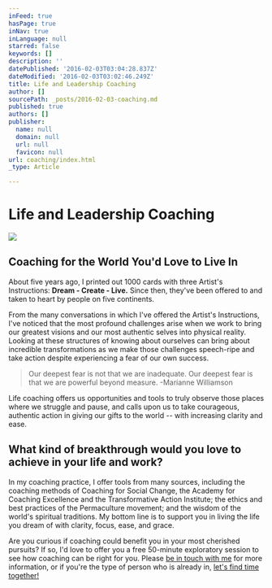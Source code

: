 ```yaml
---
inFeed: true
hasPage: true
inNav: true
inLanguage: null
starred: false
keywords: []
description: ''
datePublished: '2016-02-03T03:04:28.837Z'
dateModified: '2016-02-03T03:02:46.249Z'
title: Life and Leadership Coaching
author: []
sourcePath: _posts/2016-02-03-coaching.md
published: true
authors: []
publisher:
  name: null
  domain: null
  url: null
  favicon: null
url: coaching/index.html
_type: Article

---
```

# Life and Leadership Coaching
![](https://the-grid-user-content.s3-us-west-2.amazonaws.com/9ce40c7e-d343-4d00-9ab7-a2ab91b8cd0b.jpg)

## Coaching for the World You'd Love to Live In

About five years ago, I printed out 1000 cards with three Artist's Instructions: **Dream - Create - Live.** Since then, they've been offered to and taken to heart by people on five continents.

From the many conversations in which I've offered the Artist's Instructions, I've noticed that the most profound challenges arise when we work to bring our greatest visions and our most authentic selves into physical reality. Looking at these structures of knowing about ourselves can bring about incredible transformations as we make those challenges speech-ripe and take action despite experiencing a fear of our own success.

> Our deepest fear is not that we are inadequate. Our deepest fear is that we are powerful beyond measure. -Marianne Williamson 

Life coaching offers us opportunities and tools to truly observe those places where we struggle and pause, and calls upon us to take courageous, authentic action in giving our gifts to the world -- with increasing clarity and ease.

## What kind of breakthrough would you love to achieve in your life and work?

In my coaching practice, I offer tools from many sources, including the coaching methods of Coaching for Social Change, the Academy for Coaching Excellence and the Transformative Action Institute; the ethics and best practices of the Permaculture movement; and the wisdom of the world's spiritual traditions. My bottom line is to support you in living the life you dream of with clarity, focus, ease, and grace.

Are you curious if coaching could benefit you in your most cherished pursuits? If so, I'd love to offer you a free 50-minute exploratory session to see how coaching can be right for you. Please [be in touch with me][0] for more information, or if you're the type of person who is already in, [let's find time together!][1]

[0]: mailto:1dream2create@gmail.com
[1]: https://1dream2create.wordpress.com/2015/03/13/schedule/